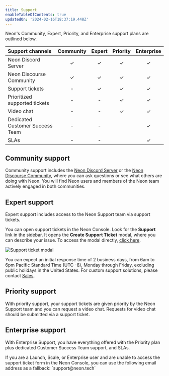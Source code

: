 ```yaml
---
title: Support
enableTableOfContents: true
updatedOn: '2024-02-16T18:37:19.448Z'
---
```


Neon's Community, Expert, Priority, and Enterprise support plans are outlined below.

| Support channels                         | Community | Expert   | Priority | Enterprise |
| :--------------------------------------- | :-------: | :------: | :------: | :--------: |
| Neon Discord Server                      |  &check;  | &check;  | &check;  | &check;    |
| Neon Discourse Community                 |  &check;  | &check;  | &check;  | &check;    |
| Support tickets                          |     -     | &check;  | &check;  | &check;    |
| Prioritized supported tickets            |     -     |    -     | &check;  | &check;    |
| Video chat                               |     -     |    -     | &check;  | &check;    |
| Dedicated Customer Success Team          |     -     |    -     |          | &check;    |
| SLAs                                     |     -     |    -     |          | &check;    |

## Community support


Community support includes the [Neon Discord Server](/discord) or the [Neon Discourse Community](https://community.neon.tech/), where you can ask questions or see what others are doing with Neon. You will find Neon users and members of the Neon team actively engaged in both communities. 

## Expert support

Expert support includes access to the Neon Support team via support tickets. 

You can open support tickets in the Neon Console. Look for the **Support** link in the sidebar. It opens the **Create Support Ticket** modal, where you can describe your issue. To access the modal directly, [click here](https://console.neon.tech/app/projects?modal=support).

![Support ticket modal](/docs/introduction/neon-support-modal.png)

You can expect an initial response time of 2 business days, from 6am to 6pm Pacific Standard Time (UTC -8), Monday through Friday, excluding public holidays in the United States. For custom support solutions, please contact [Sales](https://neon.tech/contact-sales).

## Priority support

With priority support, your support tickets are given priority by the Neon Support team and you can request a video chat. Requests for video chat should be submitted via a support ticket.

## Enterprise support

With Enterprise Support, you have everything offered with the Priority plan plus dedicated Customer Success Team support, and SLAs.

<Admonition type="note">
If you are a Launch, Scale, or Enterprise user and are unable to access the support ticket form in the Neon Console, you can use the following email address as a fallback: `support@neon.tech`
</Admonition>

